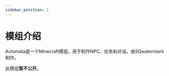 ```yaml
---
sidebar_position: 1
---
```


# 模组介绍

Automata是一个Minecraft模组，用于制作NPC、任务和对话。由SQwatermark制作。

此模组**暂不公开**。